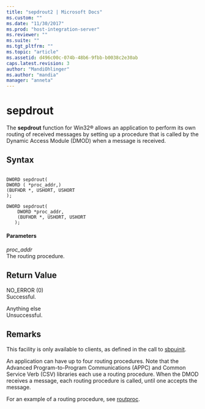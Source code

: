 ```yaml
---
title: "sepdrout2 | Microsoft Docs"
ms.custom: ""
ms.date: "11/30/2017"
ms.prod: "host-integration-server"
ms.reviewer: ""
ms.suite: ""
ms.tgt_pltfrm: ""
ms.topic: "article"
ms.assetid: d496c00c-074b-48b6-9fbb-b0038c2e30ab
caps.latest.revision: 3
author: "MandiOhlinger"
ms.author: "mandia"
manager: "anneta"
---
```

# sepdrout
The **sepdrout** function for Win32® allows an application to perform its own routing of received messages by setting up a procedure that is called by the Dynamic Access Module (DMOD) when a message is received.  
  
## Syntax  
  
```  
  
DWORD sepdrout(  
DWORD ( *proc_addr,)  
(BUFHDR *, USHORT, USHORT  
);  
  
DWORD sepdrout(   
    DWORD *proc_addr,   
    (BUFHDR *, USHORT, USHORT   
   );  
```  
  
#### Parameters  
 *proc_addr*  
 The routing procedure.  
  
## Return Value  
 NO_ERROR (0)  
 Successful.  
  
 Anything else  
 Unsuccessful.  
  
## Remarks  
 This facility is only available to clients, as defined in the call to [sbpuinit](../core/sbpuinit1.md).  
  
 An application can have up to four routing procedures. Note that the Advanced Program-to-Program Communications (APPC) and Common Service Verb (CSV) libraries each use a routing procedure. When the DMOD receives a message, each routing procedure is called, until one accepts the message.  
  
 For an example of a routing procedure, see [routproc](../core/routproc2.md).